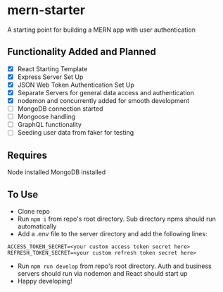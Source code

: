 # mern-starter
A starting point for building a MERN app with user authentication

## Functionality Added and Planned
- [x] React Starting Template
- [x] Express Server Set Up
- [x] JSON Web Token Authentication Set Up
- [x] Separate Servers for general data access and authentication
- [x] nodemon and concurrently added for smooth development
- [ ] MongoDB connection started
- [ ] Mongoose handling
- [ ] GraphQL functionality
- [ ] Seeding user data from faker for testing

## Requires
Node installed
MongoDB installed

## To Use
- Clone repo
- Run ```npm i``` from repo's root directory. Sub directory npms should run automatically
- Add a .env file to the server directory and add the following lines: 
```
ACCESS_TOKEN_SECRET=<your custom access token secret here>
REFRESH_TOKEN_SECRET=<your custom refresh token secret here>
```
- Run ```npm run develop``` from repo's root directory. Auth and business servers should run via nodemon and React should start up
- Happy developing!
